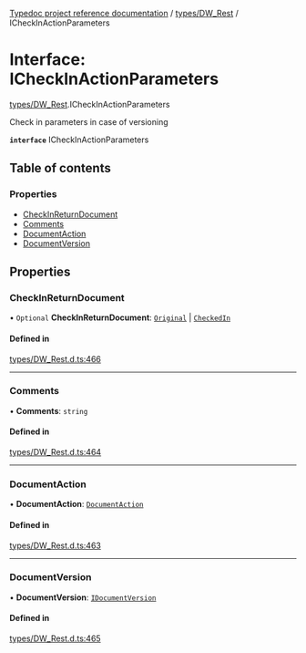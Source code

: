 [Typedoc project reference documentation](../README.md) / [types/DW_Rest](../modules/types_dw_rest.md) / ICheckInActionParameters

# Interface: ICheckInActionParameters

[types/DW_Rest](../modules/types_dw_rest.md).ICheckInActionParameters

Check in parameters in case of versioning

**`interface`** ICheckInActionParameters

## Table of contents

### Properties

- [CheckInReturnDocument](types_dw_rest.icheckinactionparameters.md#checkinreturndocument)
- [Comments](types_dw_rest.icheckinactionparameters.md#comments)
- [DocumentAction](types_dw_rest.icheckinactionparameters.md#documentaction)
- [DocumentVersion](types_dw_rest.icheckinactionparameters.md#documentversion)

## Properties

### CheckInReturnDocument

• `Optional` **CheckInReturnDocument**: [`Original`](../enums/types_dw_rest.checkinreturneddocument.md#original) \| [`CheckedIn`](../enums/types_dw_rest.checkinreturneddocument.md#checkedin)

#### Defined in

[types/DW_Rest.d.ts:466](https://github.com/DocuWare/REST-Sample-TS/blob/beb3ada/src/types/DW_Rest.d.ts#L466)

___

### Comments

• **Comments**: `string`

#### Defined in

[types/DW_Rest.d.ts:464](https://github.com/DocuWare/REST-Sample-TS/blob/beb3ada/src/types/DW_Rest.d.ts#L464)

___

### DocumentAction

• **DocumentAction**: [`DocumentAction`](../enums/types_dw_rest.documentaction.md)

#### Defined in

[types/DW_Rest.d.ts:463](https://github.com/DocuWare/REST-Sample-TS/blob/beb3ada/src/types/DW_Rest.d.ts#L463)

___

### DocumentVersion

• **DocumentVersion**: [`IDocumentVersion`](types_dw_rest.idocumentversion.md)

#### Defined in

[types/DW_Rest.d.ts:465](https://github.com/DocuWare/REST-Sample-TS/blob/beb3ada/src/types/DW_Rest.d.ts#L465)
